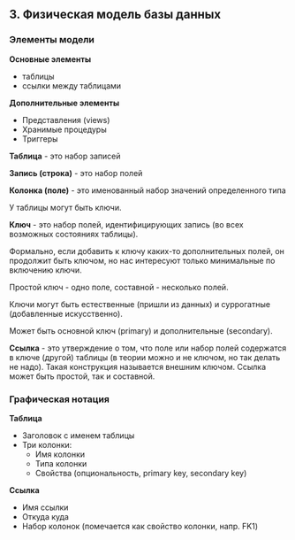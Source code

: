 ## 3. Физическая модель базы данных

### Элементы модели

**Основные элементы**

- таблицы
- ссылки между таблицами

**Дополнительные элементы**

- Представления (views)
- Хранимые процедуры
- Триггеры


**Таблица** - это набор записей

**Запись (строка)** - это набор полей

**Колонка (поле)** - это именованный набор значений определенного типа


У таблицы могут быть ключи.

**Ключ** - это набор полей, идентифицирующих запись 
(во всех возможных состояниях таблицы).

Формально, если добавить к ключу каких-то дополнительных полей, 
он продолжит быть ключом, 
но нас интересуют только минимальные по включению ключи.

Простой ключ - одно поле, составной - несколько полей.

Ключи могут быть естественные (пришли из данных) 
и суррогатные (добавленные искусственно).

Может быть основной ключ (primary) и дополнительные (secondary).


**Ссылка** - это утверждение о том, что 
поле или набор полей содержатся в ключе (другой) таблицы
(в теории можно и не ключом, но так делать не надо). 
Такая конструкция называется внешним ключом. 
Ссылка может быть простой, так и составной.


### Графическая нотация


**Таблица**

- Заголовок с именем таблицы
- Три колонки:
    - Имя колонки
    - Типа колонки
    - Свойства (опциональность, primary key, secondary key)


**Ссылка**

- Имя ссылки
- Откуда куда
- Набор колонок (помечается как свойство колонки, напр. FK1)
